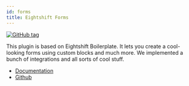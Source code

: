 ```yaml
---
id: forms
title: Eightshift Forms
---
```


[![GitHub tag](https://img.shields.io/github/tag/uandhgroup/eightshift-forms.svg?style=for-the-badge)](https://github.com/uandhgroup/eightshift-forms)

This plugin is based on Eightshift Boilerplate. It lets you create a cool-looking forms using custom blocks and much more. We implemented a bunch of integrations and all sorts of cool stuff.

* [Documentation](/forms/welcome)
* [Github](https://github.com/uandhgroup/eightshift-forms)

